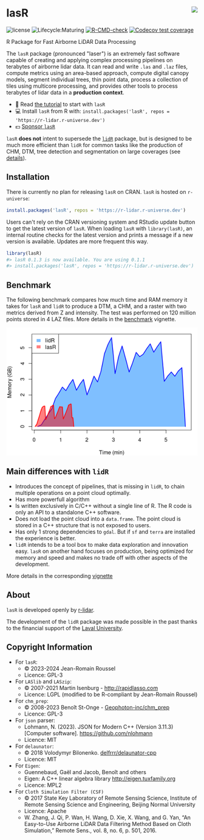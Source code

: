 lasR <img src="https://github.com/r-lidar/lasR/blob/main/man/figures/lasR200x231.png?raw=true" align="right"/>
======================================================================================================

![license](https://img.shields.io/badge/Licence-GPL--3-blue.svg)
![Lifecycle:Maturing](https://img.shields.io/badge/Lifecycle-Maturing-339999)
[![R-CMD-check](https://github.com/r-lidar/lasR/actions/workflows/R-CMD-check.yaml/badge.svg)](https://github.com/r-lidar/lasR/actions/workflows/R-CMD-check.yaml)
[![Codecov test coverage](https://codecov.io/gh/r-lidar/lasR/branch/main/graph/badge.svg)](https://app.codecov.io/gh/r-lidar/lasR?branch=main)

R Package for Fast Airborne LiDAR Data Processing

The `lasR` package (pronounced "laser") is an extremely fast software capable of creating and applying complex processing pipelines on terabytes of airborne lidar data. It can read and write `.las` and `.laz` files, compute metrics using an area-based approach, compute digital canopy models, segment individual trees, thin point data, process a collection of tiles using multicore processing, and provides other tools to process terabytes of lidar data in a **production context**.

- 📖 Read [the tutorial](https://r-lidar.github.io/lasR/articles/tutorial.html) to start with `lasR`
- 💻 Install `lasR` from R with: `install.packages('lasR', repos = 'https://r-lidar.r-universe.dev')`
- 💵 [Sponsor `lasR`](https://github.com/sponsors/Jean-Romain)

`lasR` **does not** intent to supersede the [`lidR`](https://github.com/r-lidar/lidR) package, but is designed to be much more efficient than `lidR` for common tasks like the production of CHM, DTM, tree detection and segmentation on large coverages (see [details](https://r-lidar.github.io/lasR/articles/why.html#main-differences-between-lasr-and-lidr)).

## Installation

There is currently no plan for releasing `lasR` on CRAN. `lasR` is hosted on `r-universe`:

```r
install.packages('lasR', repos = 'https://r-lidar.r-universe.dev')
```

Users can't rely on the CRAN versioning system and RStudio update button to get the latest version of `lasR`. When loading `lasR` with `library(lasR)`, an internal routine checks for the latest version and prints a message if a new version is available. Updates are more frequent this way.

```r
library(lasR)
#> lasR 0.1.3 is now available. You are using 0.1.1
#> install.packages('lasR', repos = 'https://r-lidar.r-universe.dev')
```

## Benchmark

The following benchmark compares how much time and RAM memory it takes for `lasR` and `lidR` to produce a DTM, a CHM, and a raster with two metrics derived from Z and intensity. The test was performed on 120 million points stored in 4 LAZ files. More details in the [benchmark](https://r-lidar.github.io/lasR/articles/benchmarks.html) vignette.

<img src="man/figures/readme_benchmark.png" style="display: block; margin: auto;" />

## Main differences with `lidR`

- Introduces the concept of pipelines, that is missing in `lidR`, to chain multiple operations on a point cloud optimally.
- Has more powerfull algorithm
- Is written exclusively in C/C++ without a single line of R. The R code is only an API to a standalone C++ software.
- Does not load the point cloud into a `data.frame`. The point cloud is stored in a C++ structure that is not exposed to users.
- Has only 1 strong dependencies to `gdal`. But if `sf` and  `terra` are installed the experience is better.
- `lidR` intends to be a tool box to make data exploration and innovation easy. `lasR` on another hand focuses on production, being optimized for memory and speed and makes no trade off with other aspects of the development.

More details in the corresponding [vignette](https://r-lidar.github.io/lasR/articles/why.html#main-differences-between-lasr-and-lidr)

## About

`lasR` is developed openly by [r-lidar](https://www.r-lidar.com/).

The development of the `lidR` package was made possible in the past thanks to the financial support of the [Laval University](https://www.ulaval.ca/en).

## Copyright Information

- For `lasR`:
  - © 2023-2024 Jean-Romain Roussel
  - Licence: GPL-3
- For `LASlib` and `LASzip`:
  - © 2007-2021 Martin Isenburg - <http://rapidlasso.com>
  - Licence: LGPL  (modified to be R-compliant by Jean-Romain Roussel)
- For `chm_prep`:
  - © 2008-2023 Benoît St-Onge - [Geophoton-inc/chm_prep](https://github.com/Geophoton-inc/chm_prep)
  - Licence: GPL-3
- For `json` parser:
  - Lohmann, N. (2023). JSON for Modern C++ (Version 3.11.3) [Computer software]. https://github.com/nlohmann
  - Licence: MIT
- For `delaunator`:
  - © 2018 Volodymyr Bilonenko. [delfrrr/delaunator-cpp](https://github.com/delfrrr/delaunator-cpp)
  - Licence: MIT
- For `Eigen`:
  - Guennebaud, Gaël and Jacob, Benoît and others
  - Eigen: A C++ linear algebra library http://eigen.tuxfamily.org
  - Licence: MPL2
- For `Cloth Simulation Filter (CSF)`
  - © 2017 State Key Laboratory of Remote Sensing Science, Institute of Remote Sensing Science and Engineering, Beijing Normal University
  - Licence: Apache
  - W. Zhang, J. Qi, P. Wan, H. Wang, D. Xie, X. Wang, and G. Yan, “An Easy-to-Use Airborne LiDAR Data Filtering Method Based on Cloth Simulation,” Remote Sens., vol. 8, no. 6, p. 501, 2016.
